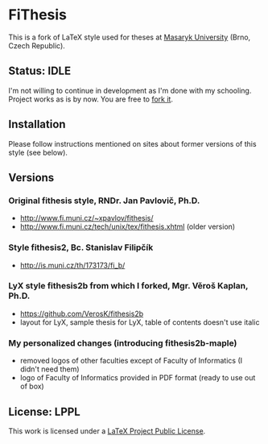 # FiThesis

This is a fork of LaTeX style used for theses at [Masaryk University](http://www.muni.cz) (Brno, Czech Republic).

## Status: IDLE

I'm not willing to continue in development as I'm done with my schooling. Project works as is by now. You are free to [fork it](https://github.com/honzajavorek/fithesis2b-maple/fork).

## Installation

Please follow instructions mentioned on sites about former versions of this style (see below).

## Versions

### Original fithesis style, RNDr. Jan Pavlovič, Ph.D.

-   http://www.fi.muni.cz/~xpavlov/fithesis/
-   http://www.fi.muni.cz/tech/unix/tex/fithesis.xhtml (older version)

### Style fithesis2, Bc. Stanislav Filipčík

-   http://is.muni.cz/th/173173/fi_b/

### LyX style fithesis2b from which I forked, Mgr. Věroš Kaplan, Ph.D.

-   https://github.com/VerosK/fithesis2b
-   layout for LyX, sample thesis for LyX, table of contents doesn't use italic

### My personalized changes (introducing fithesis2b-maple)

-   removed logos of other faculties except of Faculty of Informatics (I didn't need them)
-   logo of Faculty of Informatics provided in PDF format (ready to use out of box)

## License: LPPL

This work is licensed under a [LaTeX Project Public License](https://en.wikipedia.org/wiki/LaTeX_Project_Public_License).
